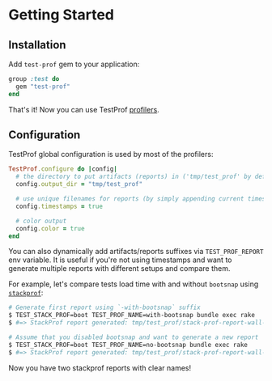 # Getting Started

## Installation

Add `test-prof` gem to your application:

```ruby
group :test do
  gem "test-prof"
end
```

That's it! Now you can use TestProf [profilers](/#profilers).

## Configuration

TestProf global configuration is used by most of the profilers:

```ruby
TestProf.configure do |config|
  # the directory to put artifacts (reports) in ('tmp/test_prof' by default)
  config.output_dir = "tmp/test_prof"

  # use unique filenames for reports (by simply appending current timestamp)
  config.timestamps = true

  # color output
  config.color = true
end
```

You can also dynamically add artifacts/reports suffixes via `TEST_PROF_REPORT` env variable.
It is useful if you're not using timestamps and want to generate multiple reports with different setups and compare them.

For example, let's compare tests load time with and without `bootsnap` using [`stackprof`](./stack_prof.md):

```sh
# Generate first report using `-with-bootsnap` suffix
$ TEST_STACK_PROF=boot TEST_PROF_NAME=with-bootsnap bundle exec rake
$ #=> StackProf report generated: tmp/test_prof/stack-prof-report-wall-raw-boot-with-bootsnap.dump

# Assume that you disabled bootsnap and want to generate a new report
$ TEST_STACK_PROF=boot TEST_PROF_NAME=no-bootsnap bundle exec rake
$ #=> StackProf report generated: tmp/test_prof/stack-prof-report-wall-raw-boot-no-bootsnap.dump
```

Now you have two stackprof reports with clear names!
